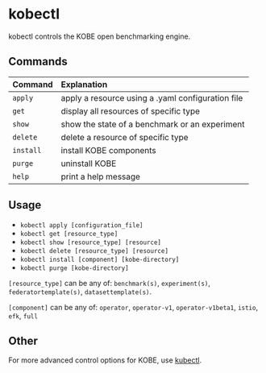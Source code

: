 # kobectl

kobectl controls the KOBE open benchmarking engine.

## Commands

| Command    | Explanation                                       |
|:-----------|:--------------------------------------------------|
|  `apply`   | apply a resource using a .yaml configuration file |
|  `get`     | display all resources of specific type            |
|  `show`    | show the state of a benchmark or an experiment    |
|  `delete`  | delete a resource of specific type                |
|  `install` | install KOBE components                           |
|  `purge`   | uninstall KOBE                                    |
|  `help`    | print a help message                              |


## Usage

*  `kobectl apply [configuration_file]`
*  `kobectl get [resource_type]`
*  `kobectl show [resource_type] [resource]`
*  `kobectl delete [resource_type] [resource]`
*  `kobectl install [component] [kobe-directory]`
*  `kobectl purge [kobe-directory]`

`[resource_type]` can be any of:
  `benchmark(s)`,
  `experiment(s)`,
  `federatortemplate(s)`,
  `datasettemplate(s)`.

`[component]` can be any of:
  `operator`, `operator-v1`, `operator-v1beta1`, `istio`, `efk`, `full`

## Other

For more advanced control options for KOBE,
use [kubectl](https://kubernetes.io/docs/reference/kubectl/overview/).
